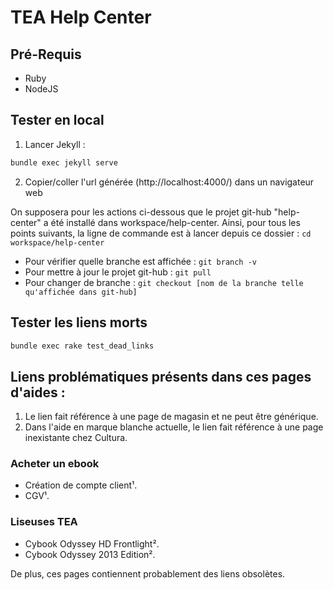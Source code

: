 TEA Help Center
===============

## Pré-Requis

* Ruby
* NodeJS

## Tester en local

1. Lancer Jekyll : 
```sh
bundle exec jekyll serve
```

2. Copier/coller l'url générée (http://localhost:4000/) dans un navigateur web

On supposera pour les actions ci-dessous que le projet git-hub "help-center" a été installé dans workspace/help-center. Ainsi, pour tous les points suivants, la ligne de commande est à lancer depuis ce dossier : `cd workspace/help-center`
* Pour vérifier quelle branche est affichée : `git branch -v`
* Pour mettre à jour le projet git-hub : `git pull`
* Pour changer de branche : `git checkout [nom de la branche telle qu'affichée dans git-hub]`

## Tester les liens morts

```sh
bundle exec rake test_dead_links
```

## Liens problématiques présents dans ces pages d'aides :

1. Le lien fait référence à une page de magasin et ne peut être générique.
2. Dans l'aide en marque blanche actuelle, le lien fait référence à une page inexistante chez Cultura.

### Acheter un ebook

- Création de compte client¹.
- CGV¹.

### Liseuses TEA

- Cybook Odyssey HD Frontlight².
- Cybook Odyssey 2013 Edition².

De plus, ces pages contiennent probablement des liens obsolètes.
